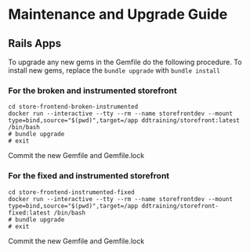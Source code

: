 # Maintenance and Upgrade Guide

## Rails Apps

To upgrade any new gems in the Gemfile do the following procedure. To install new gems, replace the `bundle upgrade` with `bundle install`

### For the broken and instrumented storefront

```
cd store-frontend-broken-instrumented
docker run --interactive --tty --rm --name storefrontdev --mount type=bind,source="$(pwd)",target=/app ddtraining/storefront:latest /bin/bash
# bundle upgrade
# exit
```

Commit the new Gemfile and Gemfile.lock

### For the fixed and instrumented storefront

```
cd store-frontend-instrumented-fixed
docker run --interactive --tty --rm --name storefrontdev --mount type=bind,source="$(pwd)",target=/app ddtraining/storefront-fixed:latest /bin/bash
# bundle upgrade
# exit
```

Commit the new Gemfile and Gemfile.lock
